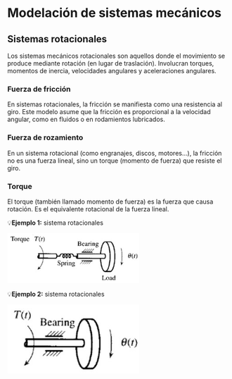 # Modelación de sistemas mecánicos
## Sistemas rotacionales 
Los sistemas mecánicos rotacionales son aquellos donde el movimiento se produce mediante rotación (en lugar de traslación). Involucran torques, momentos de inercia, velocidades angulares y aceleraciones angulares.
### Fuerza de fricción 
En sistemas rotacionales, la fricción se manifiesta como una resistencia al giro. Este modelo asume que la fricción es proporcional a la velocidad angular, como en fluidos o en rodamientos lubricados.
### Fuerza de rozamiento 
En un sistema rotacional (como engranajes, discos, motores...), la fricción no es una fuerza lineal, sino un torque (momento de fuerza) que resiste el giro. 
### Torque 
El torque (también llamado momento de fuerza) es la fuerza que causa rotación. Es el equivalente rotacional de la fuerza lineal.

💡**Ejemplo 1:** sistema rotacionales 

<img src="images/EJ11.jpg"  width="300"/>


💡**Ejemplo 2:** sistema rotacionales 

<img src="images/EJ12.jpg"  width="300"/>
